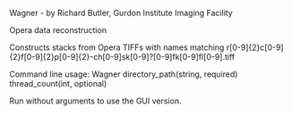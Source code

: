 Wagner - by Richard Butler, Gurdon Institute Imaging Facility

Opera data reconstruction

Constructs stacks from Opera TIFFs with names matching r[0-9]{2}c[0-9]{2}f[0-9]{2}p[0-9]{2}-ch[0-9]sk[0-9]?[0-9]fk[0-9]fl[0-9].tiff

Command line usage: Wagner directory_path(string, required) thread_count(int, optional)

Run without arguments to use the GUI version.
